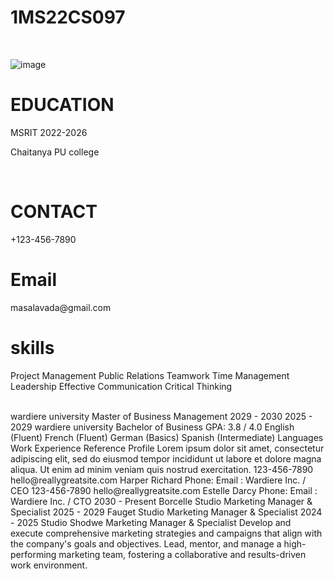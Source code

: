 # 1MS22CS097

</br>

![image](https://github.com/user-attachments/assets/a09d1da1-73d6-4e8e-9816-3c107f69aa1d)

<h1>EDUCATION</h1>
<p>MSRIT 2022-2026</p></t><p>Chaitanya PU college</p>
</br>

<h1>CONTACT</h1>
+123-456-7890
</br>
<h1>Email</h1>
masalavada@gmail.com

<h1>skills</h1>

<p>Project Management
Public Relations
Teamwork
Time Management
Leadership
Effective Communication
Critical Thinking</p>
</br>
wardiere university
Master of Business Management
2029 - 2030
2025 - 2029
wardiere university
Bachelor of Business
GPA: 3.8 / 4.0
English (Fluent)
French (Fluent)
German (Basics)
Spanish (Intermediate)
Languages
Work Experience
Reference
Profile
Lorem ipsum dolor sit amet, consectetur adipiscing elit, sed do eiusmod tempor incididunt ut labore et dolore magna aliqua. Ut enim ad minim veniam quis nostrud exercitation. 
123-456-7890
hello@reallygreatsite.com
Harper Richard
Phone:
Email :
Wardiere Inc. / CEO
123-456-7890
hello@reallygreatsite.com
Estelle Darcy
Phone:
Email :
Wardiere Inc. / CTO
2030 - Present
Borcelle Studio
Marketing Manager & Specialist
2025 -  2029
Fauget Studio
Marketing Manager & Specialist
2024 - 2025
Studio Shodwe
Marketing Manager & Specialist
Develop and execute comprehensive marketing strategies and campaigns that align with the company's goals and objectives.
Lead, mentor, and manage a high-performing marketing team, fostering a collaborative and results-driven work environment.
